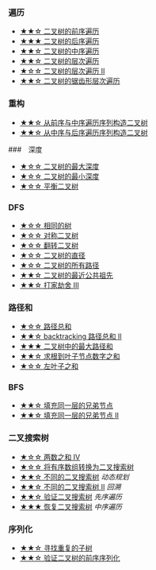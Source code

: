 ### 遍历
* [★★☆ 二叉树的前序遍历](./144.binary-tree-preorder-traversal.md)
* [★★★  二叉树的后序遍历](./145.binary-tree-postorder-traversal.md)
* [★★☆ 二叉树的中序遍历](./094.binary-tree-inorder-traversal.md)
* [★★☆ 二叉树的层次遍历](./102.binary-tree-level-order-traversal.md)
* [★☆☆ 二叉树的层次遍历 II](./107.binary-tree-level-order-traversal-ii.md)
* [★★☆ 二叉树的锯齿形层次遍历](./103.binary-tree-zigzag-level-order-traversal.md)

### 重构
* [★★☆ 从前序与中序遍历序列构造二叉树](./105.construct-binary-tree-from-preorder-and-inorder-traversal.md)
* [★★☆ 从中序与后序遍历序列构造二叉树](./106.construct-binary-tree-from-inorder-and-postorder-traversal.md)

###　深度
* [★☆☆ 二叉树的最大深度](./104.maximum-depth-of-binary-tree.md)
* [★☆☆ 二叉树的最小深度](./111.minimum-depth-of-binary-tree.md)
* [★☆☆ 平衡二叉树](./110.balanced-binary-tree.md)

### DFS
* [★☆☆ 相同的树](./100.same-tree.md)
* [★☆☆ 对称二叉树](./101.symmetric-tree.md)
* [★☆☆ 翻转二叉树](./226.invert-binary-tree.md)
* [★☆☆ 二叉树的直径](./543.diameter-of-binary-tree.md)
* [★☆☆ 二叉树的所有路径](./257.binary-tree-paths.md)
* [★★☆ 二叉树的最近公共祖先](./236.lowest-common-ancestor-of-a-binary-tree.md)
* [★★☆ 打家劫舍 III](./337.house-robber-iii.md)

### 路径和
* [★☆☆ 路径总和](./112.path-sum.md)
* [★★☆ backtracking 路径总和 II](./113.path-sum-ii.md)
* [★★★ 二叉树中的最大路径和](./124.binary-tree-maximum-path-sum.md)
* [★★☆ 求根到叶子节点数字之和](./129.sum-root-to-leaf-numbers.md)
* [★☆☆ 左叶子之和](./404.sum-of-left-leaves.md)

### BFS
* [★★☆ 填充同一层的兄弟节点](./116.populating-next-right-pointers-in-each-node.md)
* [★★☆ 填充同一层的兄弟节点 II](./117.populating-next-right-pointers-in-each-node-ii.md)

### 二叉搜索树
* [★☆☆ 两数之和 IV](./653.two-sum-iv-input-is-a-bst.md)
* [★☆☆ 将有序数组转换为二叉搜索树](./108.convert-sorted-array-to-binary-search-tree.md)
* [★★☆ 不同的二叉搜索树](./096.unique-binary-search-trees.md) *动态规划*
* [★★☆ 不同的二叉搜索树 II](./095.unique-binary-search-trees-ii.md) *回溯*
* [★★☆ 验证二叉搜索树](./098.validate-binary-search-tree.md) *先序遍历*
* [★★★ 恢复二叉搜索树](./099.recover-binary-search-tree.md) *中序遍历*

### 序列化
* [★★☆ 寻找重复的子树](./652.find-duplicate-subtrees.md)
* [★★☆ 验证二叉树的前序序列化](./331.verify-preorder-serialization-of-a-binary-tree.md)
